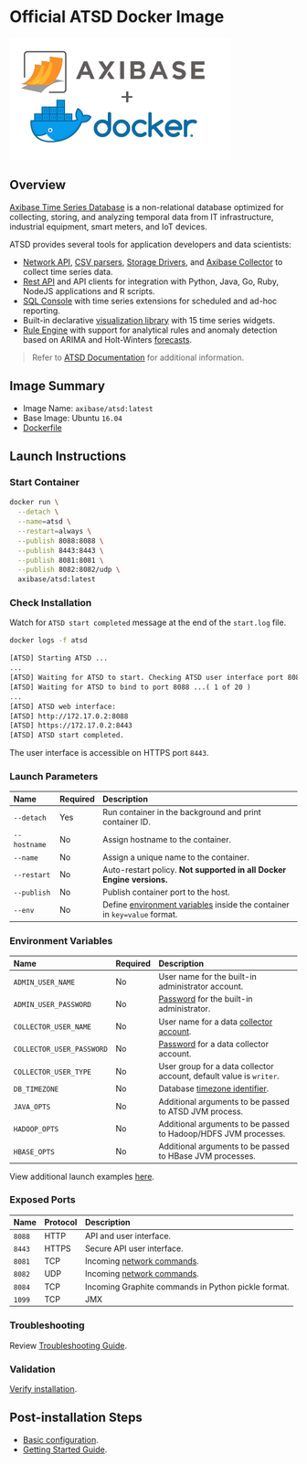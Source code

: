 # Official ATSD Docker Image

![](./images/axibase-and-docker.png)

## Overview

[Axibase Time Series Database](https://axibase.com/docs/atsd/) is a non-relational database optimized for collecting, storing, and analyzing temporal data from IT infrastructure, industrial equipment, smart meters, and IoT devices.

ATSD provides several tools for application developers and data scientists:

* [Network API](https://axibase.com/docs/atsd/api/network/), [CSV parsers](https://axibase.com/docs/atsd/parsers/csv/), [Storage Drivers](https://axibase.com/use-cases/integrations/cadvisor/), and [Axibase Collector](https://axibase.com/docs/axibase-collector/) to collect time series data.
* [Rest API](https://axibase.com/docs/atsd/api/data/) and API clients for integration with Python, Java, Go, Ruby, NodeJS applications and R scripts.
* [SQL Console](https://axibase.com/docs/atsd/sql/) with time series extensions for scheduled and ad-hoc reporting.
* Built-in declarative [visualization library](https://github.com/axibase/charts/blob/master/README.md) with 15 time series widgets.
* [Rule Engine](https://axibase.com/docs/atsd/rule-engine/) with support for analytical rules and anomaly detection based on ARIMA and Holt-Winters [forecasts](https://axibase.com/docs/atsd/forecasting/).

> Refer to [ATSD Documentation](https://axibase.com/docs/atsd/) for additional information.

## Image Summary

* Image Name: `axibase/atsd:latest`
* Base Image: Ubuntu `16.04`
* [Dockerfile](https://github.com/axibase/dockers/blob/master/Dockerfile)

## Launch Instructions

### Start Container

```sh
docker run \
  --detach \
  --name=atsd \
  --restart=always \
  --publish 8088:8088 \
  --publish 8443:8443 \
  --publish 8081:8081 \
  --publish 8082:8082/udp \
  axibase/atsd:latest
```

### Check Installation

Watch for `ATSD start completed` message at the end of the `start.log` file.

```sh
docker logs -f atsd
```

```txt
[ATSD] Starting ATSD ...
...
[ATSD] Waiting for ATSD to start. Checking ATSD user interface port 8088 ...
[ATSD] Waiting for ATSD to bind to port 8088 ...( 1 of 20 )
...
[ATSD] ATSD web interface:
[ATSD] http://172.17.0.2:8088
[ATSD] https://172.17.0.2:8443
[ATSD] ATSD start completed.
```

The user interface is accessible on HTTPS port `8443`.

### Launch Parameters

| **Name** | **Required** | **Description** |
|:---|:---|:---|
|`--detach` | Yes | Run container in the background and print container ID. |
|`--hostname` | No | Assign hostname to the container. |
|`--name` | No | Assign a unique name to the container. |
|`--restart` | No | Auto-restart policy. **Not supported in all Docker Engine versions.** |
|`--publish` | No | Publish container port to the host. |
|`--env` | No | Define [environment variables](#environment-variables) inside the container in `key=value` format. |

### Environment Variables

| **Name** | **Required** | **Description** |
|:---|:---|:---|
|`ADMIN_USER_NAME` | No | User name for the built-in administrator account. |
|`ADMIN_USER_PASSWORD` | No | [Password](https://axibase.com/docs/atsd/administration/user-authentication.html#password-requirements) for the built-in administrator.|
|`COLLECTOR_USER_NAME` | No | User name for a data [collector account](https://axibase.com/docs/atsd/administration/collector-account.html). |
|`COLLECTOR_USER_PASSWORD` | No | [Password](https://axibase.com/docs/atsd/administration/user-authentication.html#password-requirements) for a data collector account.|
|`COLLECTOR_USER_TYPE` | No | User group for a data collector account, default value is `writer`.|
|`DB_TIMEZONE` | No | Database [timezone identifier](https://axibase.com/docs/atsd/administration/timezone.html).|
|`JAVA_OPTS` | No | Additional arguments to be passed to ATSD JVM process. |
|`HADOOP_OPTS` | No | Additional arguments to be passed to Hadoop/HDFS JVM processes. |
|`HBASE_OPTS` | No | Additional arguments to be passed to HBase JVM processes. |

View additional launch examples [here](https://axibase.com/docs/atsd/installation/docker.html).

### Exposed Ports

| **Name** | **Protocol** | **Description** |
|:---|:---|:---|
| `8088` | HTTP | API and user interface. |
| `8443` | HTTPS | Secure API user interface. |
| `8081` | TCP | Incoming [network commands](https://axibase.com/docs/atsd/api/network/#connection). |
| `8082` | UDP | Incoming [network commands](https://axibase.com/docs/atsd/api/network/#udp-datagrams). |
| `8084` | TCP | Incoming Graphite commands in Python pickle format. |
| `1099` | TCP | JMX |

### Troubleshooting

Review [Troubleshooting Guide](https://axibase.com/docs/atsd/installation/troubleshooting.html).

### Validation

[Verify installation](https://axibase.com/docs/atsd/installation/verifying-installation.html).

## Post-installation Steps

* [Basic configuration](https://axibase.com/docs/atsd/installation/post-installation.html).
* [Getting Started Guide](hhttps://axibase.com/docs/atsd/tutorials/getting-started.html).
